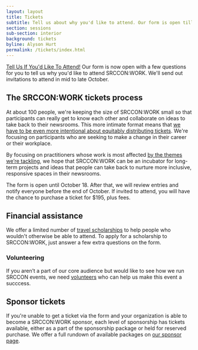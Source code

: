 ```yaml
---
layout: layout
title: Tickets 
subtitle: Tell us about why you'd like to attend. Our form is open till October 18.
section: sessions
sub-section: interior
background: tickets
byline: Alyson Hurt
permalink: /tickets/index.html
---
```


<a class="btn" id="attend-button" href="/tickets/attendance_form">Tell Us If You'd Like To Attend!</a> Our form is now open with a few questions for you to tell us why you'd like to attend SRCCON:WORK. We'll send out invitations to attend in mid to late October.

## The SRCCON:WORK tickets process
At about 100 people, we're keeping the size of SRCCON:WORK small so that participants can really get to know each other and collaborate on ideas to take back to their newsrooms. This more intimate format means that [we have to be even more intentional about equitably distributing tickets](https://opennews.org/blog/srccon-work-tickets/). We're focusing on participants who are seeking to make a change in their career or their workplace.  

By focusing on practitioners whose work is most affected [by the themes we’re tackling](/sessions), we hope that SRCCON:WORK can be an incubator for long-term projects and ideas that people can take back to nurture more inclusive, responsive spaces in their newsrooms.

The form is open until October 18. After that, we will review entries and notify everyone before the end of October. If invited to attend, you will have the chance to purchase a ticket for $195, plus fees.

## Financial assistance

We offer a limited number of [travel scholarships](/scholarships) to help people who wouldn't otherwise be able to attend. To apply for a scholarship to SRCCON:WORK, just answer a few extra questions on the form.

### Volunteering

If you aren’t a part of our core audience but would like to see how we run SRCCON events, we need [volunteers](/volunteer) who can help us make this event a succcess.

## Sponsor tickets

If you're unable to get a ticket via the form and your organization is able to become a SRCCON:WORK sponsor, each level of sponsorship has tickets available, either as a part of the sponsorship package or held for reserved purchase. We offer a full rundown of available packages on [our sponsor page](/sponsors).
